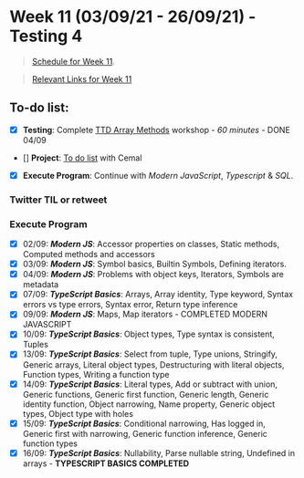 # Week 11 (03/09/21 - 26/09/21) - Testing 4

> [Schedule for Week 11](https://learn.foundersandcoders.com/course/syllabus/pre-app-12/schedule/).

> [Relevant Links for Week 11](https://mjow1999.github.io/FAC-Links/)

## To-do list:

- [x] **Testing**: Complete [TTD Array Methods](https://learn.foundersandcoders.com/workshops/tdd-array-methods/) workshop - _60 minutes_ - DONE 04/09
- [] **Project**: [To do list](https://learn.foundersandcoders.com/course/syllabus/pre-app-11/project/) with Cemal
- [x] **Execute Program**: Continue with _Modern JavaScript_, _Typescript_ & _SQL_.

### Twitter TIL or retweet

### Execute Program

- [x] 02/09: **_Modern JS_**: Accessor properties on classes, Static methods, Computed methods and accessors
- [x] 03/09: **_Modern JS_**: Symbol basics, Builtin Symbols, Defining iterators.
- [x] 04/09: **_Modern JS_**: Problems with object keys, Iterators, Symbols are metadata
- [x] 07/09: **_TypeScript Basics_**: Arrays, Array identity, Type keyword, Syntax errors vs type errors, Syntax error, Return type inference
- [x] 09/09: **_Modern JS_**: Maps, Map iterators - COMPLETED MODERN JAVASCRIPT
- [x] 10/09: **_TypeScript Basics_**: Object types, Type syntax is consistent, Tuples
- [x] 13/09: **_TypeScript Basics_**: Select from tuple, Type unions, Stringify, Generic arrays, Literal object types, Destructuring with literal objects, Function types, Writing a function type
- [x] 14/09: **_TypeScript Basics_**: Literal types, Add or subtract with union, Generic functions, Generic first function, Generic length, Generic identity function, Object narrowing, Name property, Generic object types, Object type with holes
- [x] 15/09: **_TypeScript Basics_**: Conditional narrowing, Has logged in, Generic first with narrowing, Generic function inference, Generic function types
- [x] 16/09: **_TypeScript Basics_**: Nullability, Parse nullable string, Undefined in arrays - **TYPESCRIPT BASICS COMPLETED**
